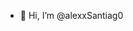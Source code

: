 - 👋 Hi, I’m @alexxSantiag0

<!---
alexxSantiag0/alexxSantiag0 is a ✨ special ✨ repository because its `README.md` (this file) appears on your GitHub profile.
You can click the Preview link to take a look at your changes.
--->
